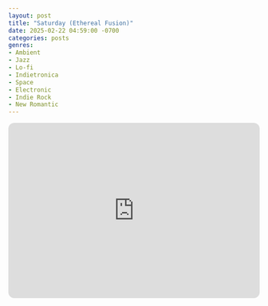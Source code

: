 ```yaml
---
layout: post
title: "Saturday (Ethereal Fusion)"
date: 2025-02-22 04:59:00 -0700
categories: posts
genres:
- Ambient
- Jazz
- Lo-fi
- Indietronica
- Space
- Electronic
- Indie Rock
- New Romantic
---
```

<iframe style="border-radius:12px" src="https://open.spotify.com/embed/playlist/50lGI2BI5IWeM0srDCMx7e?utm_source=generator" width="100%" height="352" frameBorder="0" allowfullscreen="" allow="autoplay; clipboard-write; encrypted-media; fullscreen; picture-in-picture" loading="lazy"></iframe>
